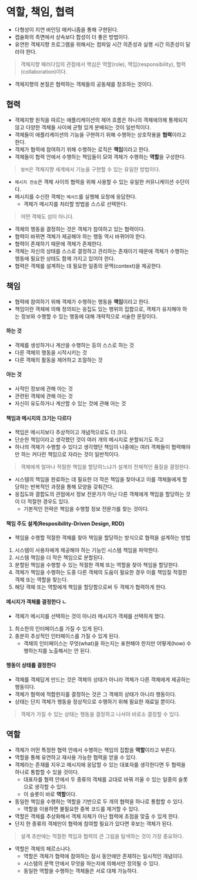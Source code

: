 # 역할, 책임, 협력

- 다형성이 지연 바인딩 매커니즘을 통해 구현된다.
- 캡슐화의 측면에서 상속보다 합성이 더 좋은 방법이다.
- 유연한 객체지향 프로그램을 위해서는 컴파일 시간 의존성과 실행 시간 의존성이 달라야 한다.

> 객체지향 패러다임의 관점에서 핵심은 역할(role), 책임(responsibility), 협력(collaboration)이다.

- 객체지향의 본질은 협력하는 객체들의 공동체를 창조하는 것이다.

## 협력

- 객체지향 원칙을 따르는 애플리케이션의 제어 흐름은 하나의 객체에의해 통제되지 않고 다양한 객체들 사이에 균형 있게 분배되는 것이 일반적이다.
- 객체들이 애플리케이션의 기능을 구현하기 위해 수행하는 상호작용을 **협력**이라고 한다.
- 객체가 협력에 참여하기 위해 수행하는 로직은 **책임**이라고 한다.
- 객체들이 협력 안에서 수행하는 책임들이 모여 객체가 수행하는 **역할**을 구성한다.

> `협력`은 객체지향 세계에서 기능을 구현할 수 있는 유일한 방법이다.

- `메시지 전송`은 객체 사이의 협력을 위해 사용할 수 있는 유일한 커뮤니케이션 수단이다.
- 메시지를 수신한 객체는 `메서드`를 실행해 요청에 응답한다.
  - 객체가 메시지를 처리할 방법을 스스로 선택한다.

> 어떤 객체도 섬이 아니다.

- 객체의 행동을 결정하는 것은 객체가 참여하고 있는 협력이다.
- 협력이 바뀌면 객체가 제공해야 하는 행동 역시 바뀌어야 한다.
- 협력이 존재하기 때문에 객체가 존재한다.
- 객체는 자신의 상태를 스스로 결정하고 관리하는 존재이기 때문에 객체가 수행하는 행동에 필요한 상태도 함께 가지고 있어야 한다.
- 협력은 객체를 설계하는 데 필요한 일종의 문맥(context)을 제공한다.

## 책임

- 협력에 참여하기 위해 객체가 수행하는 행동을 **책임**이라고 한다.
- 책임이란 객체에 의해 정의되는 응집도 있는 행위의 집합으로, 객체가 유지해야 하는 정보와 수행할 수 있는 행동에 대해 개략적으로 서술한 문장이다.

#### 하는 것

- 객체를 생성하거나 계산을 수행하는 등의 스스로 하는 것
- 다른 객체의 행동을 시작시키는 것
- 다른 객체의 활동을 제어하고 조절하는 것

#### 아는 것

- 사적인 정보에 관해 아는 것
- 관련된 객체에 관해 아는 것
- 자신이 유도하거나 계산할 수 있는 것에 관해 아는 것

#### 책임과 메시지의 크기는 다르다

- 책임은 메시지보다 추상적이고 개념적으로도 더 크다.
- 단순한 책임이라고 생각했던 것이 여러 개의 메시지로 분할되기도 하고
- 하나의 객체가 수행할 수 있다고 생각했던 책임이 나중에는 여러 객체들이 협력해야만 하는 커다란 책임으로 자라는 것이 일반적이다.

> 객체에게 얼마나 적절한 책임을 할당하느냐가 설계의 전체적인 품질을 결정한다.

- 시스템의 책임을 완료하는 데 필요한 더 작은 책임을 찾아내고 이를 객체들에게 할당하는 반복적인 과정을 통해 모양을 갖춰간다.
- 응집도와 결합도의 관점에서 정보 전문가가 아닌 다른 객체에게 책임을 할당하는 것이 더 적절한 경우도 있다.
  - 기본적인 전략은 책임을 수행할 정보 전문가를 찾는 것이다.

#### 책임 주도 설계(Resposibility-Driven Design, RDD)

- 책임을 수행할 적절한 객체를 찾아 책임을 할당하는 방식으로 협력을 설계하는 방법

1. 시스템이 사용자에게 제공해야 하는 기능인 시스템 책임을 파악한다.
2. 시스템 책임을 더 작은 책임으로 분할된다.
3. 분할된 책임을 수행할 수 있는 적절한 객체 또는 역할을 찾아 책임을 할당한다.
4. 객체가 책임을 수행하는 도중 다른 객체의 도움이 필요한 경우 이를 책임질 적절한 객체 또는 역할을 찾는다.
5. 해당 객체 또는 역할에게 책임을 할당함으로써 두 객체가 협력하게 한다.

#### 메시지가 객체를 결정한다 ㄴ

- 객체가 메시지를 선택하는 것이 아니라 메시지가 객체를 선택하게 했다.

1. 최소한의 인터페이스를 가질 수 있게 된다.
2. 충분히 추상적인 인터페이스를 가질 수 있게 된다.
   - 객체의 인터페이스는 무엇(what)을 하는지는 표현해야 한지만 어떻게(how) 수행하는지를 노출해서는 안 된다.

#### 행동이 상태를 결정한다

- 객체를 객체답게 만드는 것은 객체의 상태가 아니라 객체가 다른 객체에게 제공하는 행동이다.
- 객체가 협력에 적합한지를 결정하는 것은 그 객체의 상태가 아니라 행동이다.
- 상태는 단지 객체가 행동을 정상적으로 수행하기 위해 필요한 재료일 뿐이다.

> 객체가 가질 수 있는 상태는 행동을 결정하고 나서야 비로소 결정할 수 있다.

## 역할

- 객체가 어떤 특정한 협력 안에서 수행하는 책임의 집합을 **역할**이라고 부른다.
- 역할을 통해 유연하고 재사용 가능한 협력을 얻을 수 있다.
- 객체라는 존재를 지우고 메시지에 응답할 수 있는 대표자를 생각한다면 두 협력을 하나로 통합할 수 있을 것이다.
  - 대표자를 협력 안에서 두 종류의 객체를 교대로 바꿔 끼울 수 있는 일종의 슬롯으로 생각할 수 있다.
  - 이 슬롯이 바로 **역할**이다.
- 동일한 책임을 수행하는 역할을 기반으로 두 개의 협력을 하나로 통합할 수 있다.
  - 역할을 이용하면 불필요한 중복 코드를 제거할 수 있다.
- 역할은 객체를 추상화해서 객체 자체가 아닌 협력에 초점을 맞출 수 있게 한다.
- 단지 한 종류의 객체만이 협력에 참여할 필요가 있다면 후보는 객체가 된다.

> 설계 초반에는 적절한 책임과 협력의 큰 그림을 탐색하는 것이 가장 중요하다.

- 역할은 객체의 페르소나다.
  - 역할은 객체가 협력에 참여하는 잠시 동안에만 존재하는 일시적인 개념이다.
  - 시스템의 문맥 안에서 무엇을 하는지에 의해서만 정의될 수 있다.
  - 동일한 역할을 수행하는 객체들은 서로 대체 가능하다.
